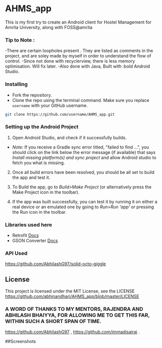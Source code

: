 # AHMS_app
This is my first try to create an Android client for Hostel Management for Amrita University, along with FOSS@amrita

### Tip to Note :
  -There are certain loopholes present . They are listed as comments in the project, and are soley made by myself in order to understand the flow of control.
  -Since not done with recyclerview, there is less memory optimisation. Will fix later.
  -Also done with Java, Built with :bold Android Studio.
  
### Installing

- Fork the repository. 
- Clone the repo using the terminal command. Make sure you replace `username` with your GitHub username.
```bash
git clone https://github.com/username/AHMS_app.git 
```
### Setting up the Android Project


1. Open Android Studio, and check if it successfully builds.

  - _Note:_ If you receive a Gradle sync error titled, "failed to find ...", you should click on the link below the error message (if available) that says _Install missing platform(s) and sync project_ and allow Android studio to fetch you what is missing.

2. Once all build errors have been resolved, you should be all set to build the app and test it.

3. To Build the app, go to _Build>Make Project_ (or alternatively press the Make Project icon in the toolbar).

4. If the app was built successfully, you can test it by running it on either a real device or an emulated one by going to _Run>Run 'app'_ or pressing the Run icon in the toolbar.

### Libraries used here

- Retrofit [Docs](http://square.github.io/retrofit/2.x/retrofit/)
- GSON Converter [Docs](https://github.com/square/retrofit/tree/master/retrofit-converters/gson/)
### API Used
https://github.com/AbhilashG97/solid-octo-giggle

## License

This project is licensed under the MIT License, see the LICENSE https://github.com/abhinandhari/AHMS_app/blob/master/LICENSE

### A WORD OF THANKS TO MY MENTORS, RAJENDRA AND ABHILASH BHAIYYA, FOR ALLOWING ME TO GET THIS FAR, WITHIN SUCH A SHORT SPAN OF TIME.
https://github.com/AbhilashG97 , https://github.com/immadisairaj .

##Screenshots

